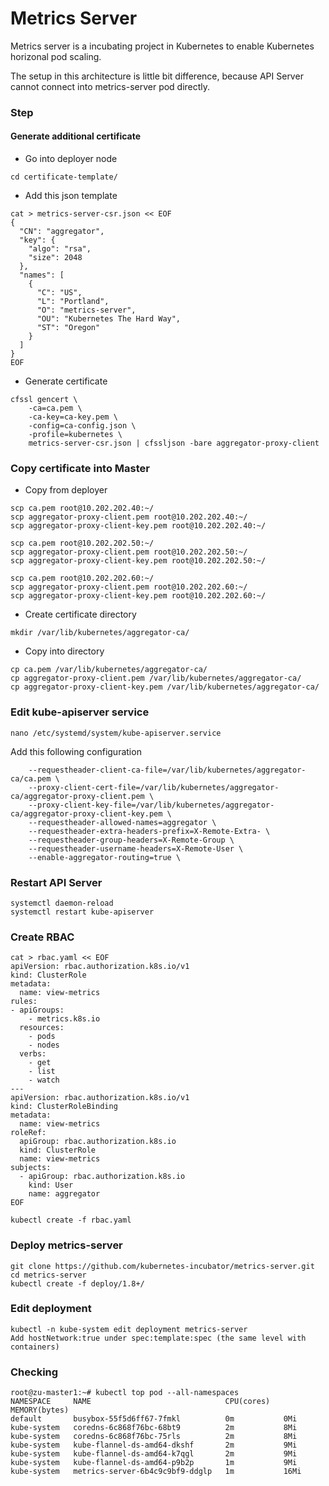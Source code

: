 # Metrics Server
Metrics server is a incubating project in Kubernetes to enable Kubernetes horizonal pod scaling.

The setup in this architecture is little bit difference, because API Server cannot connect into metrics-server pod directly.

### Step
#### Generate additional certificate
* Go into deployer node
```
cd certificate-template/
```
* Add this json template
```
cat > metrics-server-csr.json << EOF
{
  "CN": "aggregator",
  "key": {
    "algo": "rsa",
    "size": 2048
  },
  "names": [
    {
      "C": "US",
      "L": "Portland",
      "O": "metrics-server",
      "OU": "Kubernetes The Hard Way",
      "ST": "Oregon"
    }
  ]
}
EOF
```
* Generate certificate
```
cfssl gencert \
    -ca=ca.pem \
    -ca-key=ca-key.pem \
    -config=ca-config.json \
    -profile=kubernetes \
    metrics-server-csr.json | cfssljson -bare aggregator-proxy-client
```
### Copy certificate into Master
* Copy from deployer
```
scp ca.pem root@10.202.202.40:~/
scp aggregator-proxy-client.pem root@10.202.202.40:~/
scp aggregator-proxy-client-key.pem root@10.202.202.40:~/

scp ca.pem root@10.202.202.50:~/
scp aggregator-proxy-client.pem root@10.202.202.50:~/
scp aggregator-proxy-client-key.pem root@10.202.202.50:~/

scp ca.pem root@10.202.202.60:~/
scp aggregator-proxy-client.pem root@10.202.202.60:~/
scp aggregator-proxy-client-key.pem root@10.202.202.60:~/
```
* Create certificate directory
```
mkdir /var/lib/kubernetes/aggregator-ca/
```
* Copy into directory
```
cp ca.pem /var/lib/kubernetes/aggregator-ca/
cp aggregator-proxy-client.pem /var/lib/kubernetes/aggregator-ca/
cp aggregator-proxy-client-key.pem /var/lib/kubernetes/aggregator-ca/
```
### Edit kube-apiserver service
```
nano /etc/systemd/system/kube-apiserver.service
```
Add this following configuration
```
    --requestheader-client-ca-file=/var/lib/kubernetes/aggregator-ca/ca.pem \
    --proxy-client-cert-file=/var/lib/kubernetes/aggregator-ca/aggregator-proxy-client.pem \
    --proxy-client-key-file=/var/lib/kubernetes/aggregator-ca/aggregator-proxy-client-key.pem \
    --requestheader-allowed-names=aggregator \
    --requestheader-extra-headers-prefix=X-Remote-Extra- \
    --requestheader-group-headers=X-Remote-Group \
    --requestheader-username-headers=X-Remote-User \
    --enable-aggregator-routing=true \
```
### Restart API Server
```
systemctl daemon-reload
systemctl restart kube-apiserver
```
### Create RBAC
```
cat > rbac.yaml << EOF
apiVersion: rbac.authorization.k8s.io/v1
kind: ClusterRole
metadata:
  name: view-metrics
rules:
- apiGroups:
    - metrics.k8s.io
  resources:
    - pods
    - nodes
  verbs:
    - get
    - list
    - watch
---
apiVersion: rbac.authorization.k8s.io/v1
kind: ClusterRoleBinding
metadata:
  name: view-metrics
roleRef:
  apiGroup: rbac.authorization.k8s.io
  kind: ClusterRole
  name: view-metrics
subjects:
  - apiGroup: rbac.authorization.k8s.io
    kind: User
    name: aggregator
EOF
```
```
kubectl create -f rbac.yaml
```
### Deploy metrics-server
```
git clone https://github.com/kubernetes-incubator/metrics-server.git
cd metrics-server
kubectl create -f deploy/1.8+/
```
### Edit deployment
```
kubectl -n kube-system edit deployment metrics-server
Add hostNetwork:true under spec:template:spec (the same level with containers)
```
### Checking
```
root@zu-master1:~# kubectl top pod --all-namespaces
NAMESPACE     NAME                              CPU(cores)   MEMORY(bytes)   
default       busybox-55f5d6ff67-7fmkl          0m           0Mi             
kube-system   coredns-6c868f76bc-68bt9          2m           8Mi             
kube-system   coredns-6c868f76bc-75rls          2m           8Mi             
kube-system   kube-flannel-ds-amd64-dkshf       2m           9Mi             
kube-system   kube-flannel-ds-amd64-k7qgl       2m           9Mi             
kube-system   kube-flannel-ds-amd64-p9b2p       1m           9Mi             
kube-system   metrics-server-6b4c9c9bf9-ddglp   1m           16Mi  
```
